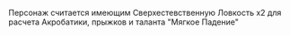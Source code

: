 Персонаж считается имеющим Сверхестевственную Ловкость x2 для расчета Акробатики, прыжков и таланта "Мягкое Падение"